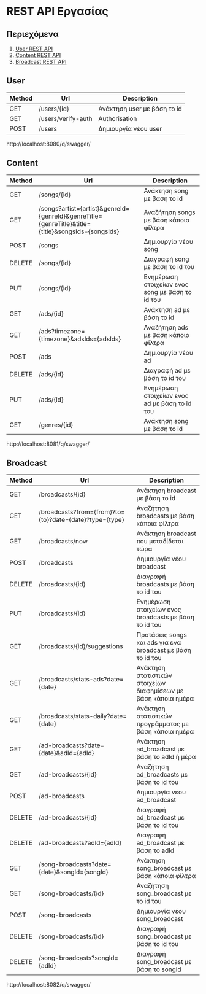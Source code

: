 # REST API Εργασίας

## Περιεχόμενα

1. [User REST API](#user)
2. [Content REST API](#content)
3. [Broadcast REST API](#broadcast)

## User

| Method | Url         | Description                 |
|--------|-------------|-----------------------------|
| GET    | /users/{id} | Ανάκτηση user με βάση το id |
| GET    | /users/verify-auth| Authorisation         |
| POST   | /users      | Δημιουργία νέου user        |

http://localhost:8080/q/swagger/

## Content

| Method | Url                                                | Description                                     |
|--------|----------------------------------------------------|-------------------------------------------------|
| GET    | /songs/{id}                                        | Ανάκτηση song με βάση το id                     |
| GET    | /songs?artist={artist}&genreId={genreId}&genreTitle={genreTitle}&title={title}&songsIds={songsIds} | Αναζήτηση songs με βάση κάποια φίλτρα           |
| POST   | /songs                                             | Δημιουργία νέου song                            |
| DELETE | /songs/{id}                                        | Διαγραφή song με βάση το id του                 |
| PUT    | /songs/{id}                                        | Ενημέρωση στοιχείων ενος song με βάση το id του |
| GET    | /ads/{id}                                          | Ανάκτηση ad με βάση το id                       |
| GET    | /ads?timezone={timezone}&adsIds={adsIds}           | Αναζήτηση ads με βάση κάποια φίλτρα             |
| POST   | /ads                                               | Δημιουργία νέου ad                              |
| DELETE | /ads/{id}                                          | Διαγραφή ad με βάση το id του                   |
| PUT    | /ads/{id}                                          | Ενημέρωση στοιχείων ενος ad με βάση το id του   |
| GET    | /genres/{id}                                       | Ανάκτηση song με βάση το id                     |

http://localhost:8081/q/swagger/

## Broadcast

| Method | Url                                                     | Description                                                       |
|--------|---------------------------------------------------------|-------------------------------------------------------------------|
| GET    | /broadcasts/{id}                                        | Ανάκτηση broadcast με βάση το id                                  |
| GET    | /broadcasts?from={from}?to={to}?date={date}?type={type} | Αναζήτηση broadcasts με βάση κάποια φίλτρα                        |
| GET    | /broadcasts/now                                         | Ανάκτηση broadcast που μεταδίδεται τώρα                           |
| POST   | /broadcasts                                             | Δημιουργία νέου broadcast                                         |
| DELETE | /broadcasts/{id}                                        | Διαγραφή broadcasts με βάση το id του                             |
| PUT    | /broadcasts/{id}                                        | Ενημέρωση στοιχείων ενος broadcasts με βάση το id του             |
| GET    | /broadcasts/{id}/suggestions                            | Προτάσεις songs και ads για ενα broadcast με βάση το id του       |
| GET    | /broadcasts/stats-ads?date={date}                       | Ανάκτηση στατιστικών στοιχείων διαφημίσεων με βάση κάποια ημέρα   |
| GET    | /broadcasts/stats-daily?date={date}                     | Ανάκτηση στατιστικών προγράμματος  με βάση κάποια ημέρα           |
| GET    | /ad-broadcasts?date={date}&adId={adId}                  | Ανάκτηση ad_broadcast με βάση το adId ή μέρα                      |
| GET    | /ad-broadcasts/{id}                                     | Αναζήτηση ad_broadcasts με βάση το id του                         |
| POST   | /ad-broadcasts                                          | Δημιουργία νέου ad_broadcast                                      |
| DELETE | /ad-broadcasts/{id}                                     | Διαγραφή ad_broadcast με βάση το id του                           |
| DELETE | /ad-broadcasts?adId={adId}                              | Διαγραφή ad_broadcast με βάση το adId                             |
| GET    | /song-broadcasts?date={date}&songId={songId}            | Ανάκτηση song_broadcast με βάση κάποια φίλτρα                     |
| GET    | /song-broadcasts/{id}                                   | Αναζήτηση song_broadcast με το id του                             |
| POST   | /song-broadcasts                                        | Δημιουργία νέου song_broadcast                                    |
| DELETE | /song-broadcasts/{id}                                   | Διαγραφή song_broadcast με βάση το id του                         |
| DELETE | /song-broadcasts?songId={adId}                          | Διαγραφή song_broadcast με βάση το songId                         |

http://localhost:8082/q/swagger/
